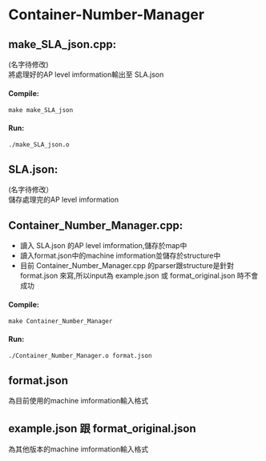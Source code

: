 # Container-Number-Manager

## make_SLA_json.cpp:  
(名字待修改)  
將處理好的AP level imformation輸出至 SLA.json  
#### Compile:  
```
make make_SLA_json  
```
#### Run: 
```
./make_SLA_json.o  
```
  
## SLA.json:  
(名字待修改）  
儲存處理完的AP level imformation  

## Container_Number_Manager.cpp:  
* 讀入 SLA.json 的AP level imformation,儲存於map中  
* 讀入format.json中的machine imformation並儲存於structure中  
* 目前 Container_Number_Manager.cpp 的parser跟structure是針對 format.json 來寫,所以input為 example.json 或 format_original.json 時不會成功  
#### Compile:   
```
make Container_Number_Manager  
```
#### Run:  
```
./Container_Number_Manager.o format.json  
```

## format.json  
為目前使用的machine imformation輸入格式  

## example.json 跟 format_original.json  
為其他版本的machine imformation輸入格式  

  
